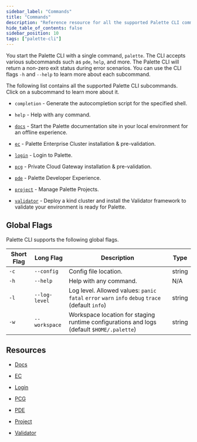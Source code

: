 ```yaml
---
sidebar_label: "Commands"
title: "Commands"
description: "Reference resource for all the supported Palette CLI commands."
hide_table_of_contents: false
sidebar_position: 10
tags: ["palette-cli"]
---
```




You start the Palette CLI with a single command, `palette`. The CLI accepts various subcommands such as `pde`, `help`, and more. The Palette CLI will return a non-zero exit status during error scenarios. You can use the CLI flags `-h` and `--help` to learn more about each subcommand.

The following list contains all the supported Palette CLI subcommands. Click on a subcommand to learn more about it.


  * `completion` - Generate the autocompletion script for the specified shell.

  * `help`       -   Help with any command.

  * [`docs`](docs.md)     -  Start the Palette documentation site in your local environment for an offline experience.

  * [`ec`](ec.md)         - Palette Enterprise Cluster installation & pre-validation.


  * [`login`](login.md)      -  Login to Palette.


  * [`pcg`](pcg.md)        -   Private Cloud Gateway installation & pre-validation.


  * [`pde`](pde.md)        -   Palette Developer Experience.


  * [`project`](project.md) -  Manage Palette Projects.

  * [`validator`](validator.md) -  Deploy a kind cluster and install the Validator framework to validate your environment is ready for Palette.




## Global Flags

Palette CLI supports the following global flags.

| Short Flag | Long Flag              | Description                                                              | Type    |
|------------|------------------------|--------------------------------------------------------------------------|---------|
| `-c`       | `--config`      | Config file location.                                                     | string  |
| `-h`       | `--help`               | Help with any command.                                                         | N/A     |
| `-l`       | `--log-level`   | Log level. Allowed values: `panic` `fatal` `error` `warn` `info` `debug` `trace` (default `info`) | string |
| `-w`       | `--workspace`   | Workspace location for staging runtime configurations and logs (default `$HOME/.palette`) |   string      |      



## Resources

- [Docs](docs.md)

- [EC](ec.md)

- [Login](login.md)

- [PCG](pcg.md)

- [PDE](pde.md)

- [Project](project.md)

- [Validator](validator.md)
